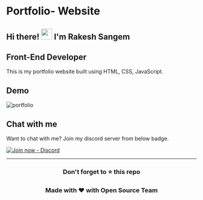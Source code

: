 # Portfolio- Website
## Hi there! <img src="https://github.com/TheDudeThatCode/TheDudeThatCode/blob/master/Assets/Hi.gif" width="29px"> I'm Rakesh Sangem
## Front-End Developer
This is my portfolio website built using HTML, CSS, JavaScript.

## Demo
![portfolio](https://user-images.githubusercontent.com/107752425/192083103-e773c142-6ed0-4223-8fca-62525c2f908a.png)

## Chat with me

Want to chat with me? Join my discord server from below badge.

[![Join now - Discord](https://img.shields.io/badge/Join_now-Discord-2ea44f?style=for-the-badge&logo=discord&logoColor=white)](https://discord.gg/CapGk4dEaV)

------

<div align="center">
<h3>Don't forget to ⭐ this repo</h3>
</div>
<div align="center">
<h3>Made with &#10084; with Open Source Team</h3>
</div>

